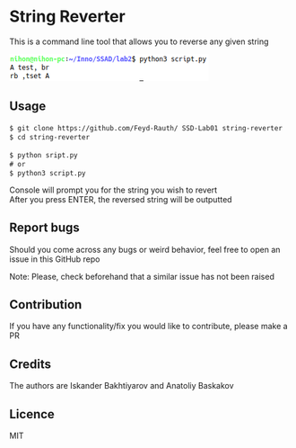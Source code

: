 # String Reverter
This is a command line tool that allows you to reverse any given string

![Usage image](https://github.com/Feyd-Rauth/SSD-Lab01/blob/main/Screenshot_20210818_120136.png?raw=true)
  
## Usage
```console
$ git clone https://github.com/Feyd-Rauth/ SSD-Lab01 string-reverter
$ cd string-reverter

$ python sript.py
# or
$ python3 script.py
```
Console will prompt you for the string you wish to revert  
After you press ENTER, the reversed string will be outputted

## Report bugs
Should you come across any bugs or weird behavior, feel free to open an issue in this GitHub repo  

Note: Please, check beforehand that a similar issue has not been raised

## Contribution
If you have any functionality/fix you would like to contribute, please make a PR

## Credits
The authors are Iskander Bakhtiyarov and Anatoliy Baskakov

## Licence
MIT